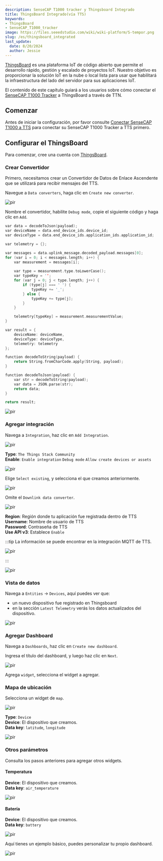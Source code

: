 ```yaml
---
description: SenseCAP T1000 tracker y Thingsboard Integrado
title: ThingsBoard Integrado(vía TTS)
keywords:
- ThingsBoard
- SenseCAP_T1000_tracker
image: https://files.seeedstudio.com/wiki/wiki-platform/S-tempor.png
slug: /es/thingsboard_integrated
last_update:
  date: 8/20/2024
  author: Jessie
---
```



[ThingsBoard](https://thingsboard.io/) es una plataforma IoT de código abierto que permite el desarrollo rápido, gestión y escalado de proyectos IoT. Nuestro objetivo es proporcionar la solución IoT en la nube o local lista para usar que habilitará la infraestructura del lado del servidor para sus aplicaciones IoT.

El contenido de este capítulo guiará a los usuarios sobre cómo conectar el [SenseCAP T1000 Tracker](https://www.seeedstudio.com/SenseCAP-Card-Tracker-T1000-A-p-5697.html) a ThingsBoard a través de TTN.

## Comenzar

Antes de iniciar la configuración, por favor consulte [Conectar SenseCAP T1000 a TTS](https://wiki.seeedstudio.com/es/SenseCAP_T1000_tracker_TTN) para conectar su SenseCAP T1000 Tracker a TTS primero.

## Configurar el ThingsBoard

Para comenzar, cree una cuenta con [ThingsBoard](https://thingsboard.cloud/).

### Crear Convertidor

Primero, necesitamos crear un Convertidor de Datos de Enlace Ascendente que se utilizará para recibir mensajes del TTS.

Navegue a `Data converters`, haga clic en `Create new converter`.

<p style={{textAlign: 'center'}}><img src="https://files.seeedstudio.com/wiki/SenseCAP/Tracker/converter.png" alt="pir" width={800} height="auto" /></p>

Nombre el convertidor, habilite `Debug mode`, copie el siguiente código y haga clic en `Add`.

```cpp
var data = decodeToJson(payload);
var deviceName = data.end_device_ids.device_id;
var deviceType = data.end_device_ids.application_ids.application_id;

var telemetry = {};

var messages = data.uplink_message.decoded_payload.messages[0];
for (var i = 0; i < messages.length; i++) {
    var measurement = messages[i];
    
    var type = measurement.type.toLowerCase();
    var typeKey = '';
    for (var j = 0; j < type.length; j++) {
        if (type[j] === ' ') {
            typeKey += '_';
        } else {
            typeKey += type[j];
        }
    }

    telemetry[typeKey] = measurement.measurementValue;
}

var result = {
    deviceName: deviceName,
    deviceType: deviceType,
    telemetry: telemetry
};

function decodeToString(payload) {
    return String.fromCharCode.apply(String, payload);
}

function decodeToJson(payload) {
    var str = decodeToString(payload);
    var data = JSON.parse(str);
    return data;
}

return result;
```

<p style={{textAlign: 'center'}}><img src="https://files.seeedstudio.com/wiki/SenseCAP/Tracker/converter2.png" alt="pir" width={800} height="auto" /></p>

### Agregar integración

Navega a `Integration`, haz clic en `Add Integration`.

<p style={{textAlign: 'center'}}><img src="https://files.seeedstudio.com/wiki/SenseCAP/Tracker/integrate1.png" alt="pir" width={800} height="auto" /></p>

**Type**: `The Things Stack Community`<br/>
**Enable**: `Enable integration`  `Debug mode`  `Allow create devices or assets`

<p style={{textAlign: 'center'}}><img src="https://files.seeedstudio.com/wiki/SenseCAP/Tracker/tts-inte.png" alt="pir" width={800} height="auto" /></p>

Elige `Select existing`, y selecciona el que creamos anteriormente.

<p style={{textAlign: 'center'}}><img src="https://files.seeedstudio.com/wiki/SenseCAP/Tracker/choose-converter.png" alt="pir" width={800} height="auto" /></p>

Omite el `Downlink data converter`.

<p style={{textAlign: 'center'}}><img src="https://files.seeedstudio.com/wiki/SenseCAP/Tracker/skip-down.png" alt="pir" width={800} height="auto" /></p>

**Region**: Región donde tu aplicación fue registrada dentro de TTS<br/>
**Username**: Nombre de usuario de TTS<br/>
**Password**: Contraseña de TTS<br/>
**Use API v3**: Establece `Enable`

:::tip
La información se puede encontrar en la integración MQTT de TTS.
<p style={{textAlign: 'center'}}><img src="https://files.seeedstudio.com/wiki/SenseCAP/Tracker/createNEW.png" alt="pir" width={800} height="auto" /></p>
:::

<p style={{textAlign: 'center'}}><img src="https://files.seeedstudio.com/wiki/SenseCAP/Tracker/add-inte2.png" alt="pir" width={800} height="auto" /></p>

### Vista de datos

Navega a `Entities` -> `Devices`, aquí puedes ver que:

- un nuevo dispositivo fue registrado en Thingsboard
- en la sección `Latest Telemetry` verás los datos actualizados del dispositivo.

<p style={{textAlign: 'center'}}><img src="https://files.seeedstudio.com/wiki/SenseCAP/Tracker/telemetry.png" alt="pir" width={800} height="auto" /></p>

### Agregar Dashboard

Navega a `Dashboards`, haz clic en `Create new dashboard`.

Ingresa el título del dashboard, y luego haz clic en `Next`.
<p style={{textAlign: 'center'}}><img src="https://files.seeedstudio.com/wiki/SenseCAP/Tracker/add-dash.png" alt="pir" width={800} height="auto" /></p>

Agrega `widget`, selecciona el widget a agregar.

### Mapa de ubicación

Selecciona un widget de `map`.

<p style={{textAlign: 'center'}}><img src="https://files.seeedstudio.com/wiki/SenseCAP/Tracker/map1.png" alt="pir" width={800} height="auto" /></p>

**Type**: `Device`<br/>
**Device**: El dispositivo que creamos.<br/>
**Data key**: `latitude`, `longitude`

<p style={{textAlign: 'center'}}><img src="https://files.seeedstudio.com/wiki/SenseCAP/Tracker/add-map.png" alt="pir" width={800} height="auto" /></p>

### Otros parámetros

Consulta los pasos anteriores para agregar otros widgets.

#### Temperatura

**Device**: El dispositivo que creamos.<br/>
**Data key**: `air_temperature`

<p style={{textAlign: 'center'}}><img src="https://files.seeedstudio.com/wiki/SenseCAP/Tracker/add-temp.png" alt="pir" width={800} height="auto" /></p>

#### Batería

**Device**: El dispositivo que creamos.<br/>
**Data key**: `battery`

<p style={{textAlign: 'center'}}><img src="https://files.seeedstudio.com/wiki/SenseCAP/Tracker/add-battery.png" alt="pir" width={800} height="auto" /></p>

Aquí tienes un ejemplo básico, puedes personalizar tu propio dashboard.

<p style={{textAlign: 'center'}}><img src="https://files.seeedstudio.com/wiki/SenseCAP/Tracker/dashboard3.png" alt="pir" width={800} height="auto" /></p>
